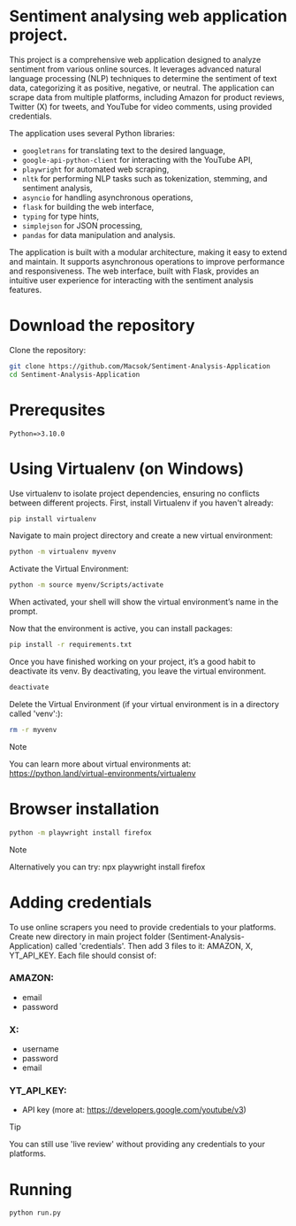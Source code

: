 # Sentiment analysing web application project.
This project is a comprehensive web application designed to analyze sentiment from various online sources. It leverages advanced natural language processing (NLP) techniques to determine the sentiment of text data, categorizing it as positive, negative, or neutral. The application can scrape data from multiple platforms, including Amazon for product reviews, Twitter (X) for tweets, and YouTube for video comments, using provided credentials. 

The application uses several Python libraries:
- `googletrans` for translating text to the desired language,
- `google-api-python-client` for interacting with the YouTube API,
- `playwright` for automated web scraping,
- `nltk` for performing NLP tasks such as tokenization, stemming, and sentiment analysis,
- `asyncio` for handling asynchronous operations,
- `flask` for building the web interface,
- `typing` for type hints,
- `simplejson` for JSON processing,
- `pandas` for data manipulation and analysis.

The application is built with a modular architecture, making it easy to extend and maintain. It supports asynchronous operations to improve performance and responsiveness. The web interface, built with Flask, provides an intuitive user experience for interacting with the sentiment analysis features.

# Download the repository
Clone the repository:
```sh
git clone https://github.com/Macsok/Sentiment-Analysis-Application
cd Sentiment-Analysis-Application
```

# Prerequsites
`Python=>3.10.0`


<!-- # Used libraries (details in requirements.txt file)
`googletrans` `google-api-python-client` `playwright` `nltk` `asyncio` `flask` `typing` `simplejson` `pandas` -->


# Using Virtualenv (on Windows)
Use virtualenv to isolate project dependencies, ensuring no conflicts between different projects.
First, install Virtualenv if you haven't already:
```sh
pip install virtualenv
```
Navigate to main project directory and create a new virtual environment:
```sh
python -m virtualenv myvenv
```
Activate the Virtual Environment:
```sh
python -m source myenv/Scripts/activate
```
When activated, your shell will show the virtual environment’s name in the prompt.

Now that the environment is active, you can install packages:
```sh
pip install -r requirements.txt
```
Once you have finished working on your project, it’s a good habit to deactivate its venv. By deactivating, you leave the virtual environment.
```sh
deactivate
```
Delete the Virtual Environment (if your virtual environment is in a directory called 'venv':):
```sh
rm -r myvenv
```
> [!NOTE]
> You can learn more about virtual environments at: https://python.land/virtual-environments/virtualenv


# Browser installation
```sh
python -m playwright install firefox
```
> [!NOTE]
> Alternatively you can try: npx playwright install firefox


# Adding credentials
To use online scrapers you need to provide credentials to your platforms. Create new directory in main project folder (Sentiment-Analysis-Application) called 'credentials'. Then add 3 files to it: AMAZON, X, YT_API_KEY. Each file should consist of:
### AMAZON:
- email
- password
### X:
- username
- password
- email
### YT_API_KEY:
- API key (more at: https://developers.google.com/youtube/v3)


> [!TIP]
> You can still use 'live review' without providing any credentials to your platforms.


# Running
```sh
python run.py
```
